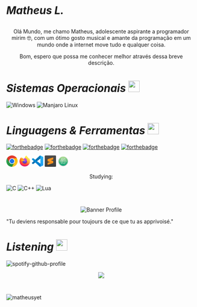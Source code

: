  #                                                                    *Matheus L.* 

##

<p align="center">Olá Mundo, me chamo Matheus, adolescente aspirante a programador mirim 🤓, com um ótimo gosto musical e amante da programação em um mundo onde a internet move tudo e qualquer coisa.
</p>

<p align="center">Bom, espero que possa me conhecer melhor através dessa breve descrição.
</p>



#                                                                     *Sistemas Operacionais* <img src="https://cdn.discordapp.com/attachments/783731417783861298/795259336439234610/u_dkzada.gif" height="30px" width="30px"/> 

 ![Windows](https://img.shields.io/badge/Windows-%23323330?style=for-the-badge&logo=windows&logoColor=%23F7DF1E)
 ![Manjaro Linux](https://img.shields.io/badge/Manjaro-Linux-%23323330?style=for-the-badge&logo=alpine-linux&logoColor=%23F7DF1E)
 
#                                                                    *Linguagens & Ferramentas* <img src="https://cdn.discordapp.com/attachments/783731417783861298/795260004637868042/e_planet.gif" height="30px" width="30px"/> 

 [![forthebadge](https://img.shields.io/badge/python%20-%23323330.svg?&style=for-the-badge&logo=python&logoColor=%23F7DF1E)](https://github.com/matheusyet)
 [![forthebadge](https://img.shields.io/badge/javascript%20-%23323330.svg?&style=for-the-badge&logo=javascript&logoColor=%23F7DF1E)](https://github.com/matheusyet)
 [![forthebadge](https://img.shields.io/badge/rust%20-%23323330.svg?&style=for-the-badge&logo=rust&logoColor=%23F7DF1E)](https://github.com/matheusyet)
 [![forthebadge](https://img.shields.io/badge/html5%20-%23323330.svg?&style=for-the-badge&logo=html5&logoColor=%23F7DF1E)](https://github.com/matheusyet)
 
<code><img height="30" src="https://raw.githubusercontent.com/github/explore/80688e429a7d4ef2fca1e82350fe8e3517d3494d/topics/chrome/chrome.png"></code>
<code><img height="30" src="https://raw.githubusercontent.com/github/explore/728542e0d33f83720614f61923a9cb424264db23/topics/firefox/firefox.png"></code>
<code><img height="30" src="https://raw.githubusercontent.com/github/explore/80688e429a7d4ef2fca1e82350fe8e3517d3494d/topics/visual-studio-code/visual-studio-code.png"></code>
<code><img height="30" src="https://raw.githubusercontent.com/github/explore/80688e429a7d4ef2fca1e82350fe8e3517d3494d/topics/sublime-text/sublime-text.png"></code>
<code><img height="30" src="https://raw.githubusercontent.com/github/explore/80688e429a7d4ef2fca1e82350fe8e3517d3494d/topics/atom/atom.png"></code>
           
<p align="center">Studying:
</p>

 ![C](https://img.shields.io/badge/C-%23323330?style=for-the-badge&logo=c&logoColor=%23F7DF1E)
 ![C++](https://img.shields.io/badge/C%2B%2B-%23323330?style=for-the-badge&logo=c%2B%2B&logoColor=%23F7DF1E)
 ![Lua](https://img.shields.io/badge/Lua-%23323330?style=for-the-badge&logo=lua&logoColor=%23F7DF1E)
 

 
#

<p align="center"><img src="https://cdn.discordapp.com/attachments/783731417783861298/795255492581785610/tumblr_f20aacf7843c9bf720aad33030d5caee_5fd73b6e_1280.gif?width=405&height=241" alt="Banner Profile"/></p>

"Tu deviens responsable pour toujours de ce que tu as apprivoisé." 
<p align="left">

#                                                                    *Listening* <img src="https://cdn.discordapp.com/emojis/740951406508376095.gif?v=1" height="30px" width="30px"/> 
![spotify-github-profile](https://spotify-github-profile.vercel.app/api/view?uid=uex2jerr65swa6132wqyvhf0m&cover_image=true&theme=novatorem&show_offline=false&background_color=121212&interchange=false&bar_color=000000&bar_color_cover=false)                             



<p align="center">
<img src="https://discord-readme-badge.vercel.app/api?id=930080860575768606">

#

<img src="https://github-readme-stats.vercel.app/api?username=matheusyet&theme=codeSTACKr&show_icons=true" alt="matheusyet"/>
</p>                                                                  
